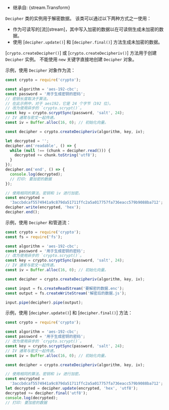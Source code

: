 <!-- YAML
added: v0.1.94
-->

* 继承自: {stream.Transform}

`Decipher` 类的实例用于解密数据。
该类可以通过以下两种方式之一使用：

- 作为可读写的[流][stream]，其中写入加密的数据以在可读侧生成未加密的数据。
- 使用 [`decipher.update()`] 和 [`decipher.final()`] 方法生成未加密的数据。

[`crypto.createDecipher()`] 或 [`crypto.createDecipheriv()`] 方法用于创建 `Decipher` 实例。
不能使用 `new` 关键字直接地创建 `Decipher` 对象。

示例，使用 `Decipher` 对象作为流：

```js
const crypto = require('crypto');

const algorithm = 'aes-192-cbc';
const password = '用于生成密钥的密码';
// 密钥长度取决于算法。 
// 在此示例中，对于 aes192，它是 24 个字节（192 位）。
// 改为使用异步的 `crypto.scrypt()`。
const key = crypto.scryptSync(password, 'salt', 24);
// IV 通常与密文一起传递。
const iv = Buffer.alloc(16, 0); // 初始化向量。

const decipher = crypto.createDecipheriv(algorithm, key, iv);

let decrypted = '';
decipher.on('readable', () => {
  while (null !== (chunk = decipher.read())) {
    decrypted += chunk.toString('utf8');
  }
});
decipher.on('end', () => {
  console.log(decrypted);
  // 打印: 要加密的数据
});

// 使用相同的算法、密钥和 iv 进行加密。
const encrypted =
  '3accbdcaf5574941a9c879da51711ffc2a5a017757fa736eacc579b9088ba712';
decipher.write(encrypted, 'hex');
decipher.end();
```

示例，使用 `Decipher` 和管道流：

```js
const crypto = require('crypto');
const fs = require('fs');

const algorithm = 'aes-192-cbc';
const password = '用于生成密钥的密码';
// 改为使用异步的 `crypto.scrypt()`。
const key = crypto.scryptSync(password, 'salt', 24);
// IV 通常与密文一起传递。
const iv = Buffer.alloc(16, 0); // 初始化向量。

const decipher = crypto.createDecipheriv(algorithm, key, iv);

const input = fs.createReadStream('要解密的数据.enc');
const output = fs.createWriteStream('解密后的数据.js');

input.pipe(decipher).pipe(output);
```

示例，使用 [`decipher.update()`] 和 [`decipher.final()`] 方法：

```js
const crypto = require('crypto');

const algorithm = 'aes-192-cbc';
const password = '用于生成密钥的密码';
// 改为使用异步的 `crypto.scrypt()`。
const key = crypto.scryptSync(password, 'salt', 24);
// IV 通常与密文一起传递。
const iv = Buffer.alloc(16, 0); // 初始化向量。

const decipher = crypto.createDecipheriv(algorithm, key, iv);

// 使用相同的算法、密钥和 iv 进行加密。
const encrypted =
  '3accbdcaf5574941a9c879da51711ffc2a5a017757fa736eacc579b9088ba712';
let decrypted = decipher.update(encrypted, 'hex', 'utf8');
decrypted += decipher.final('utf8');
console.log(decrypted);
// 打印: 要加密的数据
```

